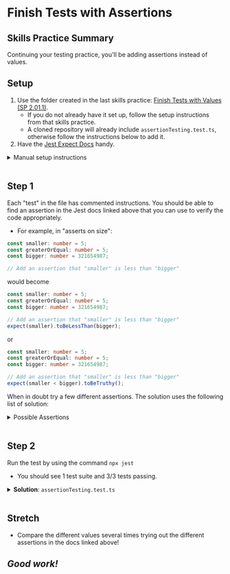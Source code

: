# Finish Tests with Assertions

## Skills Practice Summary

Continuing your testing practice, you'll be adding assertions instead of values.

## Setup

1. Use the folder created in the last skills practice:
   <a target="\blank" href="https://devmountain.github.io/qa_student_assignments/units/unit_2_engineering/2.01/sp2.01.1.html">Finish
   Tests with Values (SP 2.01.1)</a>.
   - If you do not already have it set up, follow the setup instructions from
     that skills practice.
   - A cloned repository will already include `assertionTesting.test.ts`,
     otherwise follow the instructions below to add it.
2. Have the [Jest Expect Docs](https://jestjs.io/docs/en/expect) handy.

<details><summary>Manual setup instructions</summary>

1. Open the folder created for
   <a target="\blank" href="https://devmountain.github.io/qa_student_assignments/units/unit_2_engineering/2.01/sp2.01.1.html">Finish
   Tests with Values (SP 2.01.1)</a>
1. Add a new file called: `assertionTesting.test.ts`
1. Copy in the code below.

```typescript
describe("testing assertions", () => {
  it("asserts on size", () => {
    const smaller: number = 5;
    const greaterOrEqual: number = 5;
    const bigger: number = 321654987;

    // Add an assertion that "smaller" is less than "bigger"

    // Add another assertion that "greaterOrEqual" is greater than or equal to "smaller"

    // Add a final assertion that "bigger" is *not* less than "smaller"
  });
  it("asserts on truth", () => {
    const hello: string = "Hello World";
    const sentence: string = "The quick brown fox jumped over the lazy dog.";

    // One of these statements is true, and one is not. Wrap each in the appropriate assertion!
    hello.includes("Hi There");
    sentence.includes("fox");
  });
  it("asserts on things being the same", () => {
    const numberCompare1: number = 3.14159;
    const numberCompare2: number = 3.14;
    const stringCompare1: string = "Hi";
    const stringCompare2: string = "Hi";

    // Add a passing assertion comparing numberCompare1 and numberCompare2 based on being equal

    // Add a passing assertion comparing stringCompare1 and stringCompare2 based on being equal
  });
});
```

</details>
</br>

## Step 1

Each "test" in the file has commented instructions. You should be able to find
an assertion in the Jest docs linked above that you can use to verify the code
appropriately.

- For example, in "asserts on size":

```typescript
const smaller: number = 5;
const greaterOrEqual: number = 5;
const bigger: number = 321654987;

// Add an assertion that "smaller" is less than "bigger"
```

would become

```typescript
const smaller: number = 5;
const greaterOrEqual: number = 5;
const bigger: number = 321654987;

// Add an assertion that "smaller" is less than "bigger"
expect(smaller).toBeLessThan(bigger);
```

or

```typescript
const smaller: number = 5;
const greaterOrEqual: number = 5;
const bigger: number = 321654987;

// Add an assertion that "smaller" is less than "bigger"
expect(smaller < bigger).toBeTruthy();
```

When in doubt try a few different assertions. The solution uses the following
list of solution:

<details><summary>Possible Assertions</summary>

- toBeLessThan
- toBeGreaterThanOrEqual
- toBeTruthy
- toBeFalsy
- toEqual
- _and_ the `.not` modifier

</details>
<br />

## Step 2

Run the test by using the command `npx jest`

- You should see 1 test suite and 3/3 tests passing.

<details><summary><strong>Solution</strong>: <code>assertionTesting.test.ts</code></summary>

```typescript
describe("testing assertions", () => {
  it("asserts on size", () => {
    const smaller: number = 5;
    const greaterOrEqual: number = 5;
    const bigger: number = 321654987;

    // Add an assertion that "smaller" is less than "bigger"
    expect(smaller).toBeLessThan(bigger);
    // Add another assertion that "greaterOrEqual" is greater than or equal to "smaller"
    expect(greaterOrEqual).toBeGreaterThanOrEqual(smaller);
    // Add a final assertion that "bigger" is *not* less than "smaller"
    expect(bigger).not.toBeLessThan(smaller);
  });
  it("asserts on truth", () => {
    const hello: string = "Hello World";
    const sentence: string = "The quick brown fox jumped over the lazy dog.";

    // One of these statements is true, and one is not. Wrap each in the appropriate assertion!
    hello.includes("Hi There");
    sentence.includes("fox");
    expect(hello.includes("Hi There")).toBeFalsy();
    expect(sentence.includes("fox")).toBeTruthy();
  });
  it("asserts on things being the same", () => {
    const numberCompare1: number = 3.14159;
    const numberCompare2: number = 3.14;
    const stringCompare1: string = "Hi";
    const stringCompare2: string = "Hi";

    // Add a passing assertion comparing numberCompare1 and numberCompare2 based on being equal
    expect(numberCompare1).not.toEqual(numberCompare2);
    // Add a passing assertion comparing stringCompare1 and stringCompare2 based on being equal
    expect(stringCompare1).toEqual(stringCompare2);
  });
});
```

</details>
</br>

## Stretch

- Compare the different values several times trying out the different assertions
  in the docs linked above!

## **_Good work!_**
